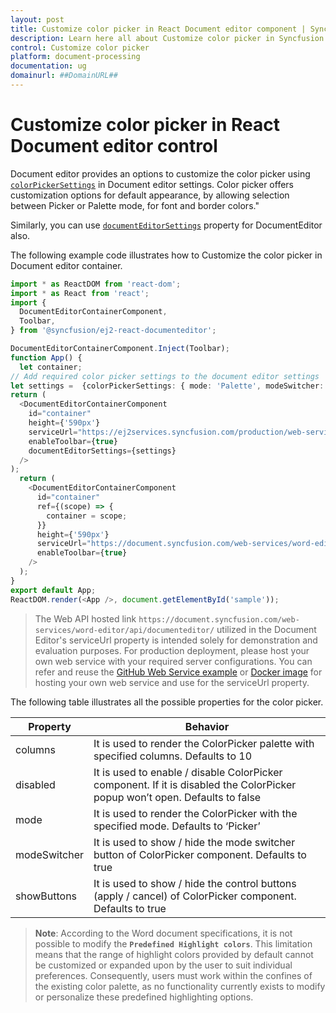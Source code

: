 ```yaml
---
layout: post
title: Customize color picker in React Document editor component | Syncfusion
description: Learn here all about Customize color picker in Syncfusion React Document editor component of Syncfusion Essential JS 2 and more.
control: Customize color picker 
platform: document-processing
documentation: ug
domainurl: ##DomainURL##
---
```

# Customize color picker in React Document editor control

Document editor provides an options to customize the color picker using [`colorPickerSettings`](https://ej2.syncfusion.com/react/documentation/api/document-editor/documentEditorSettingsModel/#colorpickersettings) in Document editor settings. Color picker offers customization options for default appearance, by allowing selection between Picker or Palette mode, for font and border colors."

Similarly, you can use [`documentEditorSettings`](https://ej2.syncfusion.com/react/documentation/api/document-editor/#documenteditorsettings) property for DocumentEditor also.

The following example code illustrates how to Customize the color picker in Document editor container.

```ts
import * as ReactDOM from 'react-dom';
import * as React from 'react';
import {
  DocumentEditorContainerComponent,
  Toolbar,
} from '@syncfusion/ej2-react-documenteditor';

DocumentEditorContainerComponent.Inject(Toolbar);
function App() {
  let container;
// Add required color picker settings to the document editor settings
let settings =  {colorPickerSettings: { mode: 'Palette', modeSwitcher: true, showButtons: true }};
return (
  <DocumentEditorContainerComponent
    id="container"
    height={'590px'}
    serviceUrl="https://ej2services.syncfusion.com/production/web-services/api/documenteditor/"
    enableToolbar={true}
    documentEditorSettings={settings}
  />
);
  return (
    <DocumentEditorContainerComponent
      id="container"
      ref={(scope) => {
        container = scope;
      }}
      height={'590px'}
      serviceUrl="https://document.syncfusion.com/web-services/word-editor/api/documenteditor/"
      enableToolbar={true}
    />
  );
}
export default App;
ReactDOM.render(<App />, document.getElementById('sample'));
```

> The Web API hosted link `https://document.syncfusion.com/web-services/word-editor/api/documenteditor/` utilized in the Document Editor's serviceUrl property is intended solely for demonstration and evaluation purposes. For production deployment, please host your own web service with your required server configurations. You can refer and reuse the [GitHub Web Service example](https://github.com/SyncfusionExamples/EJ2-DocumentEditor-WebServices) or [Docker image](https://hub.docker.com/r/syncfusion/word-processor-server) for hosting your own web service and use for the serviceUrl property.

The following table illustrates all the possible properties for the color picker.

| Property | Behavior |
|---|---|
| columns | It is used to render the ColorPicker palette with specified columns. Defaults to 10 |
| disabled | It is used to enable / disable ColorPicker component. If it is disabled the ColorPicker popup won’t open. Defaults to false |
| mode | It is used to render the ColorPicker with the specified mode. Defaults to ‘Picker’ |
| modeSwitcher | It is used to show / hide the mode switcher button of ColorPicker component. Defaults to true |
| showButtons | It is used to show / hide the control buttons (apply / cancel) of ColorPicker component. Defaults to true |


>**Note**: According to the Word document specifications, it is not possible to modify the **`Predefined Highlight colors`**. This limitation means that the range of highlight colors provided by default cannot be customized or expanded upon by the user to suit individual preferences. Consequently, users must work within the confines of the existing color palette, as no functionality currently exists to modify or personalize these predefined highlighting options.
